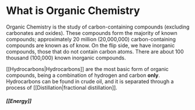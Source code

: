 # What is Organic Chemistry
Organic Chemistry is the study of carbon-containing compounds (excluding carbonates and oxides). These compounds form the majority of known compounds; approximately 20 million (20,000,000) carbon-containing compounds are known as of know. 
On the flip side, we have inorganic compounds, those that do not contain carbon atoms. There are about 100 thousand (100,000) known inorganic compounds.

[[Hydrocarbons|Hydrocarbons]] are the most basic form of organic compounds, being a combination of hydrogen and carbon **only**. 
Hydrocarbons can be found in crude oil, and it is separated through a process of [[Distillation|fractional distillation]]. 

##### [[Energy]]